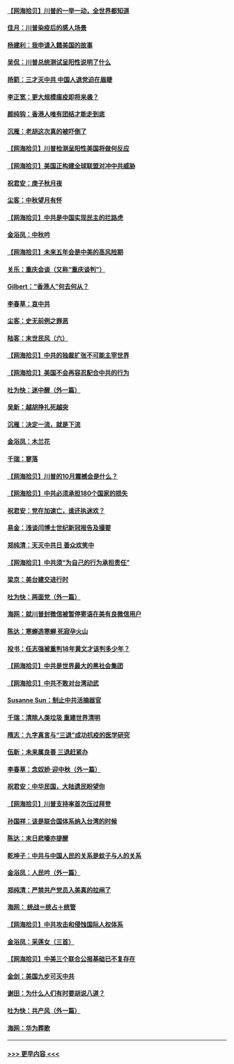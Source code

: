 #### [【网海拾贝】川普的一举一动，全世界都知道](../pages/nsc993/n12458825.md?t=10071651) 
#### [佳月：川普染疫后的感人场景](../pages/nsc993/n12456994.md?t=10071651) 
#### [杨建利：我申请入籍美国的故事](../pages/nsc993/n12455635.md?t=10071651) 
#### [吴侃：川普总统测试呈阳性说明了什么](../pages/nsc993/n12451869.md?t=10071651) 
#### [扬箭：三才灭中共 中国人退党迫在眉睫](../pages/nsc993/n12451842.md?t=10071651) 
#### [李正宽：更大规模瘟疫即将来袭？](../pages/nsc993/n12451455.md?t=10071651) 
#### [颜纯钩：香港人唯有团结才能走到底](../pages/nsc993/n12450870.md?t=10071651) 
#### [沉雁：老胡这次真的被吓倒了](../pages/nsc993/n12449796.md?t=10071651) 
#### [【网海拾贝】川普检测呈阳性美国将做何反应](../pages/nsc993/n12449042.md?t=10071651) 
#### [【网海拾贝】美国正构建全球联盟对冲中共威胁](../pages/nsc993/n12446580.md?t=10071651) 
#### [祝君安：庚子秋月夜](../pages/nsc993/n12445870.md?t=10071651) 
#### [尘客：中秋望月有怀](../pages/nsc993/n12444632.md?t=10071651) 
#### [【网海拾贝】中共是中国实现民主的拦路虎](../pages/nsc993/n12443573.md?t=10071651) 
#### [金浴凤：中秋吟](../pages/nsc993/n12441773.md?t=10071651) 
#### [【网海拾贝】未来五年会是中美的高风险期](../pages/nsc993/n12440760.md?t=10071651) 
#### [关乐：重庆会谈（又称“重庆谈判”）](../pages/nsc993/n12437525.md?t=10071651) 
#### [Gilbert：“香港人”何去何从？](../pages/nsc993/n12435894.md?t=10071651) 
#### [李春草：哀中共](../pages/nsc993/n12435874.md?t=10071651) 
#### [尘客：史无前例之罪恶](../pages/nsc993/n12435762.md?t=10071651) 
#### [陆客：末世民风（六）](../pages/nsc993/n12435354.md?t=10071651) 
#### [【网海拾贝】中共的独裁扩张不可能主宰世界](../pages/nsc993/n12435151.md?t=10071651) 
#### [【网海拾贝】美国不会再容忍配合中共的行为](../pages/nsc993/n12433808.md?t=10071651) 
#### [吐为快：迷中醒（外一篇）](../pages/nsc993/n12433585.md?t=10071651) 
#### [吴新：越胡挣扎死越突](../pages/nsc993/n12433562.md?t=10071651) 
#### [沉雁：决定一流，就是下流](../pages/nsc993/n12432128.md?t=10071651) 
#### [金浴凤：木兰花](../pages/nsc993/n12432124.md?t=10071651) 
#### [千瑞：寥落](../pages/nsc993/n12432071.md?t=10071651) 
#### [【网海拾贝】川普的10月震撼会是什么？](../pages/nsc993/n12431624.md?t=10071651) 
#### [【网海拾贝】中共必须承担180个国家的损失](../pages/nsc993/n12428893.md?t=10071651) 
#### [祝君安：党在加速亡，谁还执迷欢？](../pages/nsc993/n12428652.md?t=10071651) 
#### [易金：浅谈闫博士世纪新冠报告及撮要](../pages/nsc993/n12426822.md?t=10071651) 
#### [郑纯清：天灭中共日 善众欢笑中](../pages/nsc993/n12426784.md?t=10071651) 
#### [【网海拾贝】中共须“为自己的行为承担责任”](../pages/nsc993/n12426067.md?t=10071651) 
#### [梁京：美台建交进行时](../pages/nsc993/n12424066.md?t=10071651) 
#### [吐为快：两面党（外一篇）](../pages/nsc993/n12424043.md?t=10071651) 
#### [海网：就川普封微信被暂停寄语在美有良微信用户](../pages/nsc993/n12424021.md?t=10071651) 
#### [陈达：寒蝉造寒蝉 死寂孕火山](../pages/nsc993/n12423958.md?t=10071651) 
#### [投书：任志强被重判18年黄文才该判多少年？](../pages/nsc993/n12423672.md?t=10071651) 
#### [【网海拾贝】中共是世界最大的黑社会集团](../pages/nsc993/n12423543.md?t=10071651) 
#### [【网海拾贝】中共不敢对台湾动武](../pages/nsc993/n12421418.md?t=10071651) 
#### [Susanne Sun：制止中共活摘器官](../pages/nsc993/n12419654.md?t=10071651) 
#### [千瑞：清除人类垃圾 重建世界清明](../pages/nsc993/n12419414.md?t=10071651) 
#### [隋志：九字真言与“三退”成功抗疫的医学研究](../pages/nsc993/n12419248.md?t=10071651) 
#### [伍新：未来属良善 三退赶紧办](../pages/nsc993/n12418496.md?t=10071651) 
#### [李春草：念奴娇·迎中秋（外一篇）](../pages/nsc993/n12418465.md?t=10071651) 
#### [祝君安：中华民国，大陆遗民盼望你](../pages/nsc993/n12418089.md?t=10071651) 
#### [【网海拾贝】川普支持率首次压过拜登](../pages/nsc993/n12418050.md?t=10071651) 
#### [孙国祥：该是联合国体系纳入台湾的时候](../pages/nsc993/n12417369.md?t=10071651) 
#### [陈达：末日悲嚎亦提醒](../pages/nsc993/n12416736.md?t=10071651) 
#### [乾坤子：中共与中国人民的关系是蚊子与人的关系](../pages/nsc993/n12416632.md?t=10071651) 
#### [金浴凤：人民吟（外一篇）](../pages/nsc993/n12416567.md?t=10071651) 
#### [郑纯清：严禁共产党员入美真的拉闸了](../pages/nsc993/n12416550.md?t=10071651) 
#### [海网： 统战＝统占＋统管](../pages/nsc993/n12416404.md?t=10071651) 
#### [【网海拾贝】中共攻击和侵蚀国际人权体系](../pages/nsc993/n12416250.md?t=10071651) 
#### [金浴凤：采莲女（三首）](../pages/nsc993/n12415517.md?t=10071651) 
#### [【网海拾贝】中美三个联合公报基础已不复存在](../pages/nsc993/n12415054.md?t=10071651) 
#### [金剑：美国九步可灭中共](../pages/nsc993/n12413183.md?t=10071651) 
#### [谢田：为什么人们有时要胡说八道？](../pages/nsc993/n12411861.md?t=10071651) 
#### [吐为快：共产风（外一篇）](../pages/nsc993/n12411761.md?t=10071651) 
#### [海网：华为葬歌](../pages/nsc993/n12410381.md?t=10071651) 

----
#### [ >>> 更早内容 <<< ](../indexes/nsc993-earlier.md)
